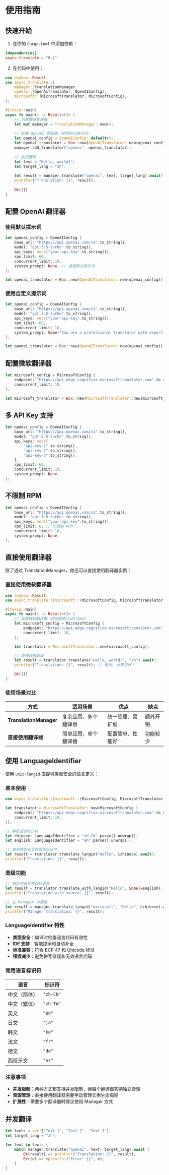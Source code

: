 # 使用指南

## 快速开始

1. 在你的 `Cargo.toml` 中添加依赖：

```toml
[dependencies]
async-translate = "0.1"
```

2. 在代码中使用：

```rust
use anyhow::Result;
use async_translate::{
    manager::TranslationManager,
    openai::{OpenAITranslator, OpenAIConfig},
    microsoft::{MicrosoftTranslator, MicrosoftConfig},
};

#[tokio::main]
async fn main() -> Result<()> {
    // 创建翻译管理器
    let mut manager = TranslationManager::new();
    
    // 配置 OpenAI 翻译器（使用默认提示词）
    let openai_config = OpenAIConfig::default();
    let openai_translator = Box::new(OpenAITranslator::new(openai_config));
    manager.add_translator("openai", openai_translator);
    
    // 执行翻译
    let text = "Hello, world!";
    let target_lang = "zh";
    
    let result = manager.translate("openai", text, target_lang).await?;
    println!("Translation: {}", result);
    
    Ok(())
}
```

## 配置 OpenAI 翻译器

### 使用默认提示词

```rust
let openai_config = OpenAIConfig {
    base_url: "https://api.openai.com/v1".to_string(),
    model: "gpt-3.5-turbo".to_string(),
    api_keys: vec!["your-api-key".to_string()],
    rpm_limit: 60,
    concurrent_limit: 10,
    system_prompt: None, // 使用默认提示词
};

let openai_translator = Box::new(OpenAITranslator::new(openai_config));
```

### 使用自定义提示词

```rust
let openai_config = OpenAIConfig {
    base_url: "https://api.openai.com/v1".to_string(),
    model: "gpt-3.5-turbo".to_string(),
    api_keys: vec!["your-api-key".to_string()],
    rpm_limit: 60,
    concurrent_limit: 10,
    system_prompt: Some("You are a professional translator with expertise in technical documentation. Please translate the following text to high-quality {target_lang} while preserving technical accuracy.".to_string()),
};

let openai_translator = Box::new(OpenAITranslator::new(openai_config));
```

## 配置微软翻译器

```rust
let microsoft_config = MicrosoftConfig {
    endpoint: "https://api-edge.cognitive.microsofttranslator.com".to_string(),
    concurrent_limit: 10,
};

let microsoft_translator = Box::new(MicrosoftTranslator::new(microsoft_config));
```

## 多 API Key 支持

```rust
let openai_config = OpenAIConfig {
    base_url: "https://api.openai.com/v1".to_string(),
    model: "gpt-3.5-turbo".to_string(),
    api_keys: vec![
        "api-key-1".to_string(),
        "api-key-2".to_string(),
        "api-key-3".to_string(),
    ],
    rpm_limit: 60,
    concurrent_limit: 10,
    system_prompt: None,
};
```

## 不限制 RPM

```rust
let openai_config = OpenAIConfig {
    base_url: "https://api.openai.com/v1".to_string(),
    model: "gpt-3.5-turbo".to_string(),
    api_keys: vec!["your-api-key".to_string()],
    rpm_limit: 0, // 不限制 RPM
    concurrent_limit: 10,
    system_prompt: None,
};
```

## 直接使用翻译器

除了通过 TranslationManager，你还可以直接使用翻译器实例：

### 直接使用微软翻译器

```rust
use anyhow::Result;
use async_translate::{microsoft::{MicrosoftConfig, MicrosoftTranslator}, Translator};

#[tokio::main]
async fn main() -> Result<()> {
    // 配置微软翻译器（自动获取认证token）
    let microsoft_config = MicrosoftConfig {
        endpoint: "https://api-edge.cognitive.microsofttranslator.com".to_string(),
        concurrent_limit: 10,
    };

    let translator = MicrosoftTranslator::new(microsoft_config);

    // 直接调用翻译
    let result = translator.translate("Hello, world!", "zh").await?;
    println!("Translation: {}", result); // 输出: 世界您好！

    Ok(())
}
```

### 使用场景对比

| 方式 | 适用场景 | 优点 | 缺点 |
|------|----------|------|------|
| **TranslationManager** | 复杂应用，多个翻译器 | 统一管理、易扩展 | 额外开销 |
| **直接使用翻译器** | 简单应用，单个翻译器 | 配置简单、性能好 | 功能较少 |

## 使用 LanguageIdentifier

使用 `unic-langid` 库提供类型安全的语言定义：

### 基本使用

```rust
use async_translate::{microsoft::{MicrosoftConfig, MicrosoftTranslator}, Translator, LanguageIdentifier};

let translator = MicrosoftTranslator::new(MicrosoftConfig {
    endpoint: "https://api-edge.cognitive.microsofttranslator.com".to_string(),
    concurrent_limit: 10,
});

// 解析语言标识符
let chinese: LanguageIdentifier = "zh-CN".parse().unwrap();
let english: LanguageIdentifier = "en".parse().unwrap();

// 使用类型安全的语言标识符
let result = translator.translate_langid("Hello", &chinese).await?;
println!("Translation: {}", result);
```

### 高级功能

```rust
// 指定源语言和目标语言
let result = translator.translate_with_langid("Hello", Some(&english), &chinese).await?;
println!("Translation with source: {}", result);

// 在 Manager 中使用
let result = manager.translate_langid("microsoft", "Hello", &chinese).await?;
println!("Manager translation: {}", result);
```

### LanguageIdentifier 特性

- **类型安全**：编译时检查语言代码有效性
- **IDE 支持**：智能提示和自动补全
- **标准兼容**：符合 BCP 47 和 Unicode 标准
- **错误减少**：避免拼写错误和无效语言代码

### 常用语言标识符

| 语言 | 标识符 |
|------|--------|
| 中文（简体） | `"zh-CN"` |
| 中文（繁体） | `"zh-TW"` |
| 英文 | `"en"` |
| 日文 | `"ja"` |
| 韩文 | `"ko"` |
| 法文 | `"fr"` |
| 德文 | `"de"` |
| 西班牙文 | `"es"` |

### 注意事项

- **并发限制**：两种方式都支持并发限制，但每个翻译器实例独立管理
- **资源管理**：直接使用翻译器需要手动管理实例生命周期
- **扩展性**：需要多个翻译器时建议使用 Manager 方式

## 并发翻译

```rust
let texts = vec!["Text 1", "Text 2", "Text 3"];
let target_lang = "zh";

for text in texts {
    match manager.translate("openai", text, target_lang).await {
        Ok(result) => println!("Translation: {}", result),
        Err(e) => eprintln!("Error: {}", e),
    }
}
```